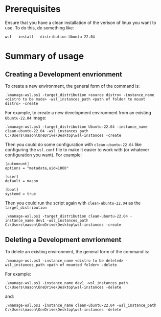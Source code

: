 # Prerequisites

Ensure that you have a clean installation of the verison of linux you want to use. To do this, do something like:

```
wsl --install --distribution Ubuntu-22.04
```

# Summary of usage

## Creating a Development envrionment

To create a new environment, the general form of the command is:

```
.\manage-wsl.ps1 -target_distribution <source distro> -instance_name <distro to be made> -wsl_instances_path <path of folder to mount distro> -create
```

For example, to create a new development environment from an existing `Ubuntu-22.04` image:

```
.\manage-wsl.ps1 -target_distribution Ubuntu-22.04 -instance_name clean-ubuntu-22.04 -wsl_instances_path C:\Users\mason\OneDrive\Desktop\wsl-instances -create
```

Then you could do some configuration with `clean-ubuntu-22.04` like configuring the `wsl.conf` file to make it easier to work with (or whatever configuration you want). For example:

```
[automount]
options = "metadata,uid=1000"

[user]
default = mason

[boot]
systemd = true
```

Then you could run the script again with `clean-ubuntu-22.04` as the `target_distribution`

```
.\manage-wsl.ps1 -target_distribution clean-ubuntu-22.04 -instance_name dev1 -wsl_instances_path C:\Users\mason\OneDrive\Desktop\wsl-instances -create
```

## Deleting a Development envrionment

To delete an existing environment, the general form of the command is:

```
.\manage-wsl.ps1 -instance_name <distro to be deleted> -wsl_instances_path <path of mounted folder> -delete
```

For example:

```
.\manage-wsl.ps1 -instance_name dev1 -wsl_instances_path C:\Users\mason\OneDrive\Desktop\wsl-instances -delete
```

and:

```
.\manage-wsl.ps1 -instance_name clean-ubuntu-22.04 -wsl_instance_path C:\Users\mason\OneDrive\Desktop\wsl-instances -delete
```
